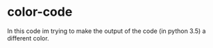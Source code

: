# color-code
In this code im trying to make the output of the code (in python 3.5) a different color.
